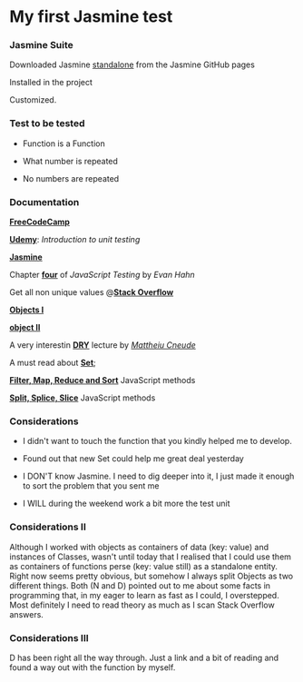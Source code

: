 # My first Jasmine test

### Jasmine Suite

Downloaded Jasmine [standalone](https://github.com/jasmine/jasmine/releases) from the Jasmine GitHub pages

Installed in the project

Customized.

### Test to be tested

  * Function is a Function

  * What number is repeated

  * No numbers are repeated

### Documentation

[**FreeCodeCamp**](https://www.freecodecamp.org/news/jasmine-unit-testing-tutorial-4e757c2cbf42/)

[**Udemy**](https://www.udemy.com/course/refactoru-intro-unit-test/?src=sac&kw=introduction+to+unit+tes): *Introduction to unit testing*

[**Jasmine**](https://jasmine.github.io/tutorials/your_first_suite)

Chapter [**four**](https://www.oreilly.com/library/view/javascript-testing-with/9781449356729/ch04.html) of *JavaScript Testing* by *Evan Hahn*

Get all non unique values @[**Stack Overflow**](https://stackoverflow.com/questions/840781/get-all-non-unique-values-i-e-duplicate-more-than-one-occurrence-in-an-array?page=1&tab=votes)

[**Objects I**](https://www.digitalocean.com/community/tutorials/understanding-objects-in-javascript)

[**object II**](https://www.digitalocean.com/community/tutorials/how-to-use-object-methods-in-javascript)

A very interestin [**DRY**](https://thevaluable.dev/dry-principle-cost-benefit-example/) lecture by [*Mattheiu Cneude*](https://thevaluable.dev/page/about/)

A must read about [**Set**](https://developer.mozilla.org/en-US/docs/Web/JavaScript/Reference/Global_Objects/Set);

[**Filter, Map, Reduce and Sort**](https://dev.to/lberge17/js-array-methods-filter-map-reduce-and-sort-2gcn) JavaScript methods

[**Split, Splice, Slice**](https://medium.com/@jeanpan/javascript-splice-slice-split-745b1c1c05d2) JavaScript methods

### Considerations

  * I didn't want to touch the function that you kindly helped me to develop.

  * Found out that new Set could help me great deal yesterday

  * I DON'T know Jasmine. I need to dig deeper into it, I just made it enough to sort the problem that you sent me

  * I WILL during the weekend work a bit more the test unit

### Considerations II

Although I worked with objects as containers of data (key: value) and instances of Classes, wasn't until today that I realised that I could use them as containers of functions perse (key: value still)
as a standalone entity. Right now seems pretty obvious, but somehow I always split Objects as two different things. Both (N and D) pointed out to me about some facts in programming that, in my eager to
learn as fast as I could, I overstepped. Most definitely I need to read theory as much as I scan Stack Overflow answers.

### Considerations III 

D has been right all the way through. Just a link and a bit of reading and found a way out with the function by myself. 

<!--
"What you know" by Two Door Cinema Club
"My Type" by Saint Motel
"Counting Down the days (feat. Gemma Hayes)" by Above & Beyond
"Young Folks" by Peter Björn and John
"3 Nights" by Dominic Fike
"White Lies" by Max Frost
"Tongue Tied" by Atlantic Records
"Hans Zimmer - S.T.A.Y (Madis remix)Theme INTERSTELLAR" by MadisMusic

-->
